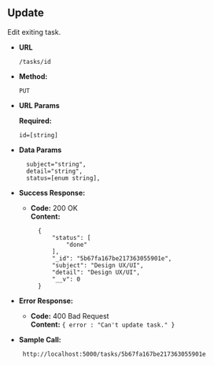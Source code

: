 **Update**
----
  Edit exiting task.

* **URL**
    ```
    /tasks/id
    ```

* **Method:**

  `PUT`
  
*  **URL Params**

   **Required:**
 
   `id=[string]`

* **Data Params**

  ```
    subject="string",
    detail="string",
    status=[enum string],
  ```

* **Success Response:**

  * **Code:** 200 OK<br />
    **Content:** 
    ```
      {
          "status": [
              "done"
          ],
          "_id": "5b67fa167be217363055901e",
          "subject": "Design UX/UI",
          "detail": "Design UX/UI",
          "__v": 0
      }
    ```
 
* **Error Response:**

  * **Code:** 400 Bad Request <br />
    **Content:** `{ error : "Can't update task." }`

* **Sample Call:**

  ```
   http://localhost:5000/tasks/5b67fa167be217363055901e
  ```
